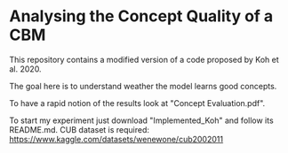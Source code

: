 # Analysing the Concept Quality of a CBM

This repository contains a modified version of a code proposed by Koh et al. 2020.

The goal here is to understand weather the model learns good concepts.

To have a rapid notion of the results look at "Concept Evaluation.pdf".

To start my experiment just download "Implemented_Koh" and follow its README.md. CUB dataset is required: https://www.kaggle.com/datasets/wenewone/cub2002011
